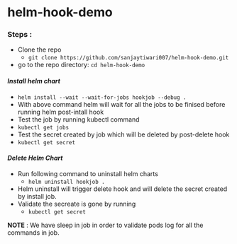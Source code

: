 # helm-hook-demo
### __Steps__ :
* Clone the repo
  * `git clone https://github.com/sanjaytiwari007/helm-hook-demo.git`
* go to the repo directory:  `cd helm-hook-demo`

#### _Install helm chart_
  * `helm install --wait --wait-for-jobs hookjob --debug .`
  * With above command helm will wait for all the jobs to be finised before running helm post-intall hook
  * Test the job by running kubectl command
   * `kubectl get jobs`
  * Test the secret created by job which will be deleted by post-delete hook
   * `kubectl get secret`

#### _Delete Helm Chart_
* Run following command to uninstall helm charts
  * `helm uninstall hookjob .`
* Helm uninstall will trigger delete hook and will delete the secret created by install job.
* Validate the secreate is gone by running
  * `kubectl get secret`

__NOTE__ : We have sleep in job in order to validate pods log for all the commands in job.
